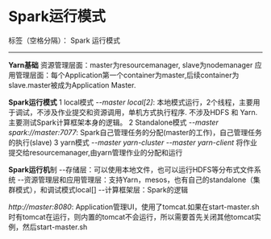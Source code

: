 ﻿# Spark运行模式

标签（空格分隔）： Spark 运行模式

---

**Yarn基础**
资源管理层面：master为resourcemanager, slave为nodemanager
应用管理层面：每个Application第一个container为master,后续container为slave.master被成为Application Master.

**Spark运行模式**
1 local模式
*--master local[2]*: 本地模式运行，2个线程，主要用于调试，不涉及作业提交和资源调用，单机方式执行程序. 不涉及HDFS 和 Yarn.主要测试Spark计算框架本身的逻辑。
2 Standalone模式
*--master spark://master:7077*: Spark自己管理任务的分配(master的工作)，自己管理任务的执行(slave)
3 yarn模式
*--master yarn-cluster
--master yarn-client*
将作业提交给resourcemanager,由yarn管理作业的分配和运行

**Spark运行机**制
--存储层：可以使用本地文件，也可以运行HDFS等分布式文件系统
--资源管理层和应用管理层：支持Yarn，mesos，也有自己的standalone（集群模式），和调试模式local[]
--计算框架层：Spark的逻辑

*http://master:8080*: Application管理UI，使用了tomcat.如果在start-master.sh时有tomcat在运行，则内置的tomcat不会运行，所以需要首先关闭其他tomcat实例，然后start-master.sh




